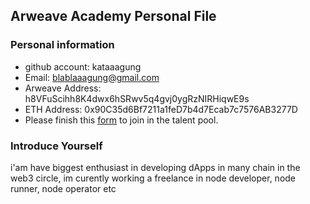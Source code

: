 ## Arweave Academy Personal File

### Personal information

- github account: kataaagung
- Email: blablaaagung@gmail.com
- Arweave Address: h8VFuScihh8K4dwx6hSRwv5q4gvj0ygRzNIRHiqwE9s
- ETH Address: 0x90C35d6Bf7211a1feD7b4d7Ecab7c7576AB3277D 
- Please finish this [form](https://docs.google.com/forms/d/e/1FAIpQLSfWA5fIIcBgmRppm3jNz5vmf9Mai_QMVil-2pO4r7YKn_Zhtw/viewform?usp=sf_link) to join in the talent pool.

### Introduce Yourself
 i'am have biggest enthusiast in developing dApps in many chain in the web3 circle, im curently working a freelance in node developer, node runner, node operator etc
